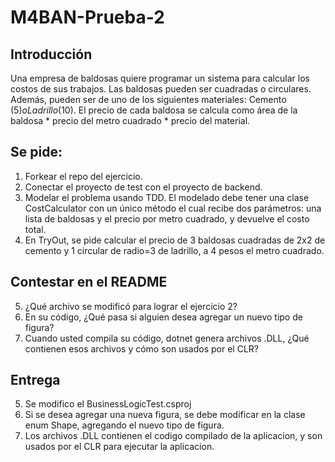 # M4BAN-Prueba-2

## Introducción

Una empresa de baldosas quiere programar un sistema para calcular los costos de sus trabajos. Las baldosas pueden ser cuadradas o circulares. Además, pueden ser de uno de los siguientes materiales: Cemento ($5) o Ladrillo ($10). El precio de cada baldosa se calcula como área de la baldosa * precio del metro cuadrado * precio del material.

## Se pide:

1. Forkear el repo del ejercicio.
2. Conectar el proyecto de test con el proyecto de backend.
3. Modelar el problema usando TDD. El modelado debe tener una clase CostCalculator con un único método el cual recibe dos parámetros: una lista de baldosas y el precio por metro cuadrado, y devuelve el costo total.
4. En TryOut, se pide calcular el precio de 3 baldosas cuadradas de 2x2 de cemento y 1 circular de radio=3 de ladrillo, a 4 pesos el metro cuadrado.

## Contestar en el README

5. ¿Qué archivo se modificó para lograr el ejercicio 2?
6. En su código, ¿Qué pasa si alguien desea agregar un nuevo tipo de figura?
7. Cuando usted compila su código, dotnet genera archivos .DLL, ¿Qué contienen esos archivos y cómo son usados por el CLR?

## Entrega
5. Se modifico el BusinessLogicTest.csproj
6. Si se desea agregar una nueva figura, se debe modificar en la clase enum Shape, agregando el nuevo tipo de figura.
7. Los archivos .DLL contienen el codigo compilado de la aplicacion, y son usados por el CLR para ejecutar la aplicacion.
